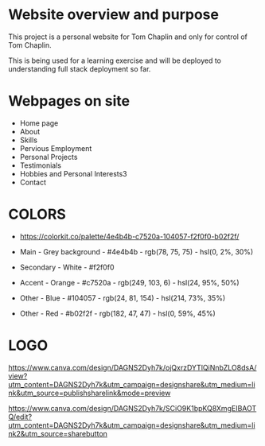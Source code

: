 # Website overview and purpose

This project is a personal website for Tom Chaplin and only for control of Tom Chaplin. 

This is being used for a learning exercise and will be deployed to understanding full stack deployment so far. 

# Webpages on site

 - Home page
 - About
 - Skills
 - Pervious Employment
 - Personal Projects
 - Testimonials
 - Hobbies and Personal Interests3
 - Contact

# COLORS

- https://colorkit.co/palette/4e4b4b-c7520a-104057-f2f0f0-b02f2f/
 
- Main - Grey background - #4e4b4b - rgb(78, 75, 75) - hsl(0, 2%, 30%)
- Secondary - White - #f2f0f0
- Accent - Orange - #c7520a - rgb(249, 103, 6) - hsl(24,  95%, 50%)
- Other - Blue - #104057 - rgb(24, 81, 154) - hsl(214, 73%, 35%)
- Other - Red - #b02f2f - rgb(182, 47, 47) - hsl(0, 59%, 45%)


# LOGO

 https://www.canva.com/design/DAGNS2Dyh7k/ojQxrzDYTlQiNnbZLO8dsA/view?utm_content=DAGNS2Dyh7k&utm_campaign=designshare&utm_medium=link&utm_source=publishsharelink&mode=preview

 https://www.canva.com/design/DAGNS2Dyh7k/SCiO9K1bpKQ8XmgEIBAOTQ/edit?utm_content=DAGNS2Dyh7k&utm_campaign=designshare&utm_medium=link2&utm_source=sharebutton